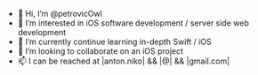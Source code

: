 - 👋 Hi, I’m @petrovicOwl
- 👀 I’m interested in iOS software development / server side web development
- 🌱 I’m currently continue learning in-depth Swift / iOS
- 💞️ I’m looking to collaborate on an iOS project
- 📫 I can be reached at |anton.niko| && |@| && |gmail.com|

<!---
petrovicOwl/petrovicOwl is a ✨ special ✨ repository because its `README.md` (this file) appears on your GitHub profile.
You can click the Preview link to take a look at your changes.
--->
